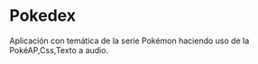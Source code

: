 # Pokedex
Aplicación con temática de la serie Pokémon haciendo uso de la  PokéAP,Css,Texto a audio.
